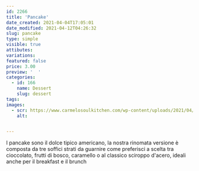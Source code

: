 ```yaml
---
id: 2266
title: 'Pancake'
date_created: 2021-04-04T17:05:01
date_modified: 2021-04-12T04:26:32
slug: pancake
type: simple
visible: true
attibutes: 
variations:
featured: false
price: 3.00
preview: '  '
categories: 
  - id: 166
    name: Dessert
    slug: dessert
tags: 
images: 
  - scr: https://www.carmelosoulkitchen.com/wp-content/uploads/2021/04/Pancake-1.png
    alt: 


---
```


<p>I pancake sono il dolce tipico americano, la nostra rinomata versione è composta da tre soffici strati da guarnire come preferisci a scelta tra cioccolato, frutti di bosco, caramello o al classico sciroppo d'acero, ideali anche per il breakfast e il brunch</p>

